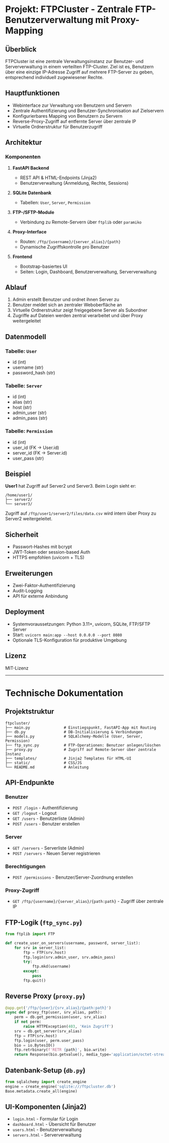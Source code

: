 # Projekt: FTPCluster - Zentrale FTP-Benutzerverwaltung mit Proxy-Mapping

## Überblick

FTPCluster ist eine zentrale Verwaltungsinstanz zur Benutzer- und Serververwaltung in einem verteilten FTP-Cluster. Ziel ist es, Benutzern über eine einzige IP-Adresse Zugriff auf mehrere FTP-Server zu geben, entsprechend individuell zugewiesener Rechte.

## Hauptfunktionen

* Webinterface zur Verwaltung von Benutzern und Servern
* Zentrale Authentifizierung und Benutzer-Synchronisation auf Zielservern
* Konfigurierbares Mapping von Benutzern zu Servern
* Reverse-Proxy-Zugriff auf entfernte Server über zentrale IP
* Virtuelle Ordnerstruktur für Benutzerzugriff

## Architektur

### Komponenten

1. **FastAPI Backend**

   * REST API & HTML-Endpoints (Jinja2)
   * Benutzerverwaltung (Anmeldung, Rechte, Sessions)

2. **SQLite Datenbank**

   * Tabellen: `User`, `Server`, `Permission`

3. **FTP-/SFTP-Module**

   * Verbindung zu Remote-Servern über `ftplib` oder `paramiko`

4. **Proxy-Interface**

   * Routen: `/ftp/{username}/{server_alias}/{path}`
   * Dynamische Zugriffskontrolle pro Benutzer

5. **Frontend**

   * Bootstrap-basiertes UI
   * Seiten: Login, Dashboard, Benutzerverwaltung, Serververwaltung

## Ablauf

1. Admin erstellt Benutzer und ordnet ihnen Server zu
2. Benutzer meldet sich an zentraler Weboberfläche an
3. Virtuelle Ordnerstruktur zeigt freigegebene Server als Subordner
4. Zugriffe auf Dateien werden zentral verarbeitet und über Proxy weitergeleitet

## Datenmodell

### Tabelle: `User`

* id (int)
* username (str)
* password\_hash (str)

### Tabelle: `Server`

* id (int)
* alias (str)
* host (str)
* admin\_user (str)
* admin\_pass (str)

### Tabelle: `Permission`

* id (int)
* user\_id (FK -> User.id)
* server\_id (FK -> Server.id)
* user\_pass (str)

## Beispiel

**User1** hat Zugriff auf Server2 und Server3. Beim Login sieht er:

```
/home/user1/
├── server2/
└── server3/
```

Zugriff auf `/ftp/user1/server2/files/data.csv` wird intern über Proxy zu Server2 weitergeleitet.

## Sicherheit

* Passwort-Hashes mit bcrypt
* JWT-Token oder session-based Auth
* HTTPS empfohlen (uvicorn + TLS)

## Erweiterungen

* Zwei-Faktor-Authentifizierung
* Audit-Logging
* API für externe Anbindung

## Deployment

* Systemvoraussetzungen: Python 3.11+, uvicorn, SQLite, FTP/SFTP Server
* Start: `uvicorn main:app --host 0.0.0.0 --port 8080`
* Optionale TLS-Konfiguration für produktive Umgebung

## Lizenz

MIT-Lizenz

---

# Technische Dokumentation

## Projektstruktur

```
ftpcluster/
├── main.py               # Einstiegspunkt, FastAPI-App mit Routing
├── db.py                 # DB-Initialisierung & Verbindungen
├── models.py             # SQLAlchemy-Modelle (User, Server, Permission)
├── ftp_sync.py           # FTP-Operationen: Benutzer anlegen/löschen
├── proxy.py              # Zugriff auf Remote-Server über zentrale Instanz
├── templates/            # Jinja2 Templates für HTML-UI
├── static/               # CSS/JS
└── README.md             # Anleitung
```

## API-Endpunkte

### Benutzer

* `POST /login` - Authentifizierung
* `GET /logout` - Logout
* `GET /users` - Benutzerliste (Admin)
* `POST /users` - Benutzer erstellen

### Server

* `GET /servers` - Serverliste (Admin)
* `POST /servers` - Neuen Server registrieren

### Berechtigungen

* `POST /permissions` - Benutzer/Server-Zuordnung erstellen

### Proxy-Zugriff

* `GET /ftp/{username}/{server_alias}/{path:path}` - Zugriff über zentrale IP

## FTP-Logik (`ftp_sync.py`)

```python
from ftplib import FTP

def create_user_on_servers(username, password, server_list):
    for srv in server_list:
        ftp = FTP(srv.host)
        ftp.login(srv.admin_user, srv.admin_pass)
        try:
            ftp.mkd(username)
        except:
            pass
        ftp.quit()
```

## Reverse Proxy (`proxy.py`)

```python
@app.get('/ftp/{user}/{srv_alias}/{path:path}')
async def proxy_ftp(user, srv_alias, path):
    perm = db.get_permission(user, srv_alias)
    if not perm:
        raise HTTPException(403, 'Kein Zugriff')
    srv = db.get_server(srv_alias)
    ftp = FTP(srv.host)
    ftp.login(user, perm.user_pass)
    bio = io.BytesIO()
    ftp.retrbinary(f'RETR {path}', bio.write)
    return Response(bio.getvalue(), media_type='application/octet-stream')
```

## Datenbank-Setup (`db.py`)

```python
from sqlalchemy import create_engine
engine = create_engine('sqlite:///ftpcluster.db')
Base.metadata.create_all(engine)
```

## UI-Komponenten (Jinja2)

* `login.html` - Formular für Login
* `dashboard.html` - Übersicht für Benutzer
* `users.html` - Benutzerverwaltung
* `servers.html` - Serververwaltung
